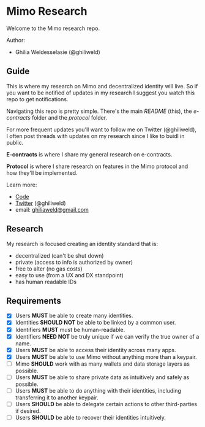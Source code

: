 # Mimo Research

Welcome to the Mimo research repo.

Author:
 - Ghilia Weldesselasie (@ghiliweld)

## Guide
This is where my research on Mimo and decentralized identity will live. So if you want to be notified of updates in my research I suggest you watch this repo to get notifications.

Navigating this repo is pretty simple. There's the main *README* (this), the *e-contracts* folder and the *protocol* folder.

For more frequent updates you'll want to follow me on Twitter (@ghiliweld), I often post threads with updates on my research since I like to buidl in public.

**E-contracts** is where I share my general research on e-contracts.

**Protocol** is where I share research on features in the Mimo protocol and how they'll be implemented.


Learn more:
- [Code](https://github.com/ethmimo)
- [Twitter](https://twitter.com/ghiliweld) (@ghiliweld)
- email: ghiliaweld@gmail.com

## Research
My research is focused creating an identity standard that is:

- decentralized (can't be shut down)
- private (access to info is authorized by owner)
- free to alter (no gas costs)
- easy to use (from a UX and DX standpoint)
- has human readable IDs

## Requirements
- [x] Users **MUST** be able to create many identities.
- [x] Identities **SHOULD NOT** be able to be linked by a common user.
- [x] Identifiers **MUST** must be human-readable.
- [x] Identifiers **NEED NOT** be truly unique if we can verify the true owner of a name.
- [x] Users **MUST** be able to access their identity across many apps.
- [x] Users **MUST** be able to use Mimo without anything more than a keypair.
- [ ] Mimo **SHOULD** work with as many wallets and data storage layers as possible.
- [ ] Users **MUST** be able to share private data as intuitively and safely as possible.
- [ ] Users **MUST** be able to do anything with their identities, including transferring it to another keypair.
- [ ] Users **SHOULD** be able to delegate certain actions to other third-parties if desired.
- [ ] Users **SHOULD** be able to recover their identities intuitively.
